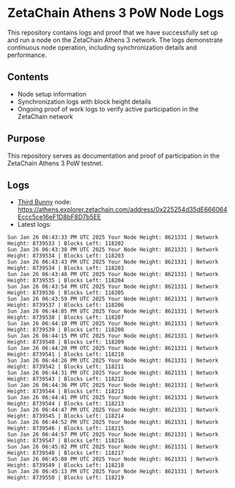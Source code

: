 # ZetaChain Athens 3 PoW Node Logs
This repository contains logs and proof that we have successfully set up and run a node on the ZetaChain Athens 3 network. The logs demonstrate continuous node operation, including synchronization details and performance.

## Contents
- Node setup information
- Synchronization logs with block height details
- Ongoing proof of work logs to verify active participation in the ZetaChain network

## Purpose
This repository serves as documentation and proof of participation in the ZetaChain Athens 3 PoW testnet.

## Logs

- [Third Bunny](https://thirdbunny.xyz/) node: https://athens.explorer.zetachain.com/address/0x225254d35dE666064Eccc5ce16eF1D8bF8D7b5EE
- Latest logs:
```
Sun Jan 26 06:43:33 PM UTC 2025 Your Node Height: 8621331 | Network Height: 8739533 | Blocks Left: 118202
Sun Jan 26 06:43:38 PM UTC 2025 Your Node Height: 8621331 | Network Height: 8739534 | Blocks Left: 118203
Sun Jan 26 06:43:43 PM UTC 2025 Your Node Height: 8621331 | Network Height: 8739534 | Blocks Left: 118203
Sun Jan 26 06:43:48 PM UTC 2025 Your Node Height: 8621331 | Network Height: 8739535 | Blocks Left: 118204
Sun Jan 26 06:43:54 PM UTC 2025 Your Node Height: 8621331 | Network Height: 8739536 | Blocks Left: 118205
Sun Jan 26 06:43:59 PM UTC 2025 Your Node Height: 8621331 | Network Height: 8739537 | Blocks Left: 118206
Sun Jan 26 06:44:05 PM UTC 2025 Your Node Height: 8621331 | Network Height: 8739538 | Blocks Left: 118207
Sun Jan 26 06:44:10 PM UTC 2025 Your Node Height: 8621331 | Network Height: 8739539 | Blocks Left: 118208
Sun Jan 26 06:44:15 PM UTC 2025 Your Node Height: 8621331 | Network Height: 8739540 | Blocks Left: 118209
Sun Jan 26 06:44:20 PM UTC 2025 Your Node Height: 8621331 | Network Height: 8739541 | Blocks Left: 118210
Sun Jan 26 06:44:26 PM UTC 2025 Your Node Height: 8621331 | Network Height: 8739542 | Blocks Left: 118211
Sun Jan 26 06:44:31 PM UTC 2025 Your Node Height: 8621331 | Network Height: 8739543 | Blocks Left: 118212
Sun Jan 26 06:44:36 PM UTC 2025 Your Node Height: 8621331 | Network Height: 8739544 | Blocks Left: 118213
Sun Jan 26 06:44:41 PM UTC 2025 Your Node Height: 8621331 | Network Height: 8739544 | Blocks Left: 118213
Sun Jan 26 06:44:47 PM UTC 2025 Your Node Height: 8621331 | Network Height: 8739545 | Blocks Left: 118214
Sun Jan 26 06:44:52 PM UTC 2025 Your Node Height: 8621331 | Network Height: 8739546 | Blocks Left: 118215
Sun Jan 26 06:44:57 PM UTC 2025 Your Node Height: 8621331 | Network Height: 8739547 | Blocks Left: 118216
Sun Jan 26 06:45:02 PM UTC 2025 Your Node Height: 8621331 | Network Height: 8739548 | Blocks Left: 118217
Sun Jan 26 06:45:08 PM UTC 2025 Your Node Height: 8621331 | Network Height: 8739549 | Blocks Left: 118218
Sun Jan 26 06:45:13 PM UTC 2025 Your Node Height: 8621331 | Network Height: 8739550 | Blocks Left: 118219
```
